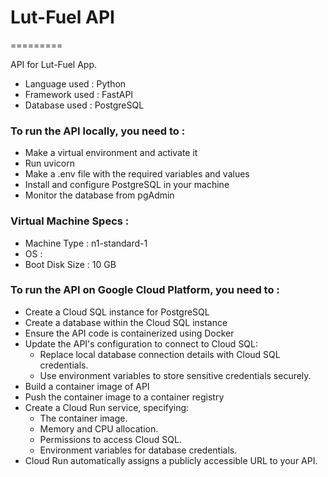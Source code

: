 
# Lut-Fuel API

=========

API for Lut-Fuel App.

- Language used : Python
- Framework used : FastAPI
- Database used : PostgreSQL


### To run the API locally, you need to : 

 - Make a virtual environment and activate it
 - Run uvicorn
 - Make a .env file with the required variables and values
 - Install and configure PostgreSQL in your machine
 - Monitor the database from pgAdmin

### Virtual Machine Specs : 

- Machine Type : n1-standard-1
- OS : 
- Boot Disk Size : 10 GB 

### To run the API on Google Cloud Platform, you need to : 
- Create a Cloud SQL instance for PostgreSQL
- Create a database within the Cloud SQL instance
- Ensure the API code is containerized using Docker
- Update the API's configuration to connect to Cloud SQL:
  - Replace local database connection details with Cloud SQL credentials.
  - Use environment variables to store sensitive credentials securely.
- Build a container image of API
- Push the container image to a container registry
- Create a Cloud Run service, specifying:
  - The container image.
  - Memory and CPU allocation.
  - Permissions to access Cloud SQL.
  - Environment variables for database credentials.
- Cloud Run automatically assigns a publicly accessible URL to your API.


